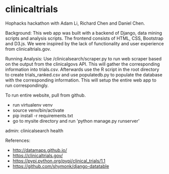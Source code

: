 # clinicaltrials
Hophacks hackathon with Adam Li, Richard Chen and Daniel Chen.

Background:
This web app was built with a backend of Django, data mining scripts and analysis scripts. The frontend consists of HTML, CSS, Bootstrap and D3.js. We were inspired by the lack of functionality and user experience from clinicaltrials.gov. 

Running Analysis:
Use /clinicalsearch/scraper.py to run web scraper based on the output from the clinicalgovs API. This will gather the corresponding information into trials.csv. Afterwards use the R script in the root directory to create trials_ranked.csv and use populatedb.py to populate the database with the corresponding information. This will setup the entire web app to run correspondingly.

To run entire website, pull from github.
* run virtualenv venv
* source venv/bin/activate
* pip install -r requirements.txt
* go to mysite directory and run 'python manage.py runserver'

admin:
clinicalsearch
health

References:
* http://datamaps.github.io/
* https://clinicaltrials.gov/
* https://pypi.python.org/pypi/clinical_trials/1.1
* https://github.com/shymonk/django-datatable

